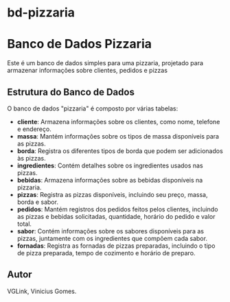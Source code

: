 # bd-pizzaria

# Banco de Dados Pizzaria

Este é um banco de dados simples para uma pizzaria, projetado para armazenar informações sobre clientes, pedidos e pizzas

## Estrutura do Banco de Dados

O banco de dados "pizzaria" é composto por várias tabelas:

- **cliente**: Armazena informações sobre os clientes, como nome, telefone e endereço.
- **massa**: Mantém informações sobre os tipos de massa disponíveis para as pizzas.
- **borda**: Registra os diferentes tipos de borda que podem ser adicionados às pizzas.
- **ingredientes**: Contém detalhes sobre os ingredientes usados nas pizzas.
- **bebidas**: Armazena informações sobre as bebidas disponíveis na pizzaria.
- **pizzas**: Registra as pizzas disponíveis, incluindo seu preço, massa, borda e sabor.
- **pedidos**: Mantém registros dos pedidos feitos pelos clientes, incluindo as pizzas e bebidas solicitadas, quantidade, horário do pedido e valor total.
- **sabor**: Contém informações sobre os sabores disponíveis para as pizzas, juntamente com os ingredientes que compõem cada sabor.
- **fornadas**: Registra as fornadas de pizzas preparadas, incluindo o tipo de pizza preparada, tempo de cozimento e horário de preparo.


## Autor

VGLink, Vinicius Gomes.

